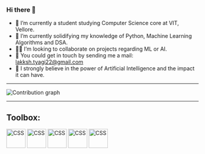 ### Hi there 👋


- 🔭 I’m currently a student studying Computer Science core at VIT, Vellore.
- 🌱 I’m currently solidifying my knowledge of Python, Machine Learning Algorithms and DSA.
- 🧑‍💻 I’m looking to collaborate on projects regarding ML or AI.
- 💬 You could get in touch by sending me a mail: lakksh.tyagi22@gmail.com
- 🤖 I strongly believe in the power of Artificial Intelligence and the impact it can have.

<hr/>
  <img src = "https://activity-graph.herokuapp.com/graph?username=Lakkshhh&bg_color=00364a&color=c0c0c0&line=ffffff&point=008cb4&area=true&hide_border=true" alt = "Contribution graph"/>  
<hr/>

## Toolbox:
<img src="https://cdn.jsdelivr.net/gh/devicons/devicon/icons/python/python-original.svg" alt="CSS" width="50" height="50"/> <img src="https://cdn.jsdelivr.net/gh/devicons/devicon/icons/jupyter/jupyter-original-wordmark.svg" alt="CSS" width="50" height="50"/> <img src="https://cdn.jsdelivr.net/gh/devicons/devicon/icons/java/java-original-wordmark.svg" alt="CSS" width="50" height="50"/> <img src="https://cdn.jsdelivr.net/gh/devicons/devicon/icons/pandas/pandas-original-wordmark.svg" alt="CSS" width="50" height="50"/> <img src="https://cdn.jsdelivr.net/gh/devicons/devicon/icons/numpy/numpy-original-wordmark.svg" alt="CSS" width="50" height="50"/>
